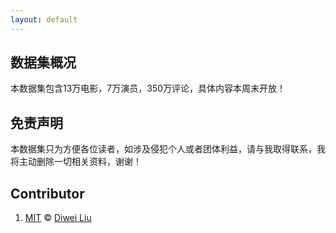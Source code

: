 ```yaml
---
layout: default
---
```




## 数据集概况



本数据集包含13万电影，7万演员，350万评论，具体内容本周末开放！



## 免责声明


本数据集只为方便各位读者，如涉及侵犯个人或者团体利益，请与我取得联系，我将主动删除一切相关资料，谢谢！





## Contributor

1. [MIT](LICENSE) &copy; [Diwei Liu](http://www.csuldw.com)
